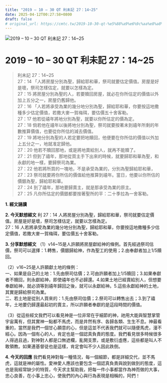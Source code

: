 ```yaml
---
title: "2019 – 10 – 30 QT 利未記 27：14~25"
date: 2025-04-12T00:27:58+0800
draft: false
# original_url: https://cmtc.tw/2019-10-30-qt-%e5%88%a9%e6%9c%aa%e8%a8%98-27%ef%bc%9a1425
---
```


![2019 – 10 – 30 QT 利未記 27：14\~25](/images/qt.jpg   "2019 – 10 – 30 QT 利未記 27：14\~25")

# 2019 – 10 – 30 QT 利未記 27：14\~25

> 利未記 27：14\~25  
> 27：14 「人將房屋分別為聖，歸給耶和華，祭司就要估定價值。房屋是好是壞，祭司怎樣估定，就要以怎樣為定。  
> 27：15 將房屋分別為聖的人，若要贖回房屋，就必在你所估定的價值以外加上五分之一，房屋仍舊歸他。  
> 27：16 「人若將承受為業的幾分地分別為聖，歸給耶和華，你要按這地撒種多少估定價值，若撒大麥一賀梅珥，要估價五十舍客勒。  
> 27：17 他若從禧年將地分別為聖，就要以你所估定的價為定。  
> 27：18 倘若他在禧年以後將地分別為聖，祭司就要按著未到禧年所剩的年數推算價值，也要從你所估的減去價值。  
> 27：19 將地分別為聖的人若定要把地贖回，他便要在你所估的價值以外加上五分之一，地就准定歸他。  
> 27：20 他若不贖回那地，或是將地賣給別人，就再不能贖了。  
> 27：21 但到了禧年，那地從買主手下出來的時候，就要歸耶和華為聖，和永獻的地一樣，要歸祭司為業。  
> 27：22 他若將所買的一塊地，不是承受為業的，分別為聖歸給耶和華，  
> 27：23 祭司就要將你所估的價值給他推算到禧年。當日，他要以你所估的價銀為聖，歸給耶和華。  
> 27：24 到了禧年，那地要歸賣主，就是那承受為業的原主。  
> 27：25 凡你所估定的價銀都要按著聖所的平：二十季拉為一舍客勒。

**1. 經文誦讀**

**2.  今天默想經文**
利 27：14 人將房屋分別為聖，歸給耶和華，祭司就要估定價值。房屋是好是壞，祭司怎樣估定，就要以怎樣為定。  
27：16 人若將承受為業的幾分地分別為聖，歸給耶和華，你要按這地撒種多少估定價值，若撒大麥一賀梅珥，要估價五十舍客勒。

**3. 分享默想經文**
（1）v14\~15是人許願將房屋獻給神的條例。首先經過祭司估價，祭司可以選擇：1.轉售，價銀歸給神，作為聖工的使用；2.由奉獻者加上1/5贖回。

（2）v16\~25是人許願獻土地的條例：  
一、如果是自己的土地：1.先由祭司估價；2.可由許願者加上1/5贖回；3.如果奉獻者不贖回，則永獻給神，即使禧年也不必歸還。4.如果土地已經賣給別人，但想要奉獻給神，就必須等到禧年歸回之後，就可以永獻給神。5.這些永獻給神的土地，其實是歸給祭司為業。  
二、若土地是從別人買來的：1.先由祭司估價；2.祭司可以轉售出去；3.到了禧年，土地要仍歸還最起初的賣主，所以許願者奉獻的是這段時間的價值。

（3）從這些經文我們可以看見神是一位非常在乎細節的神，祂用大能與智慧掌管宇宙萬有，但其實神一點都不馬虎，而是井然有序、各歸各類、生生不息。神最看重的，當然是我們一個甘心願意的心，但是這並不代表我們就可以隨便馬虎，漫不經心。因為一個有心的人，肯定也是一個認真負責的態度。我們看見很多時候很多人得過且過，對神對人都是口無遮欄，亂開支票，或是敷衍虛應，這些都是叫人不敢領教。如果連基督徒也是這樣，肯定會叫不少人因此跌倒。

**4. 今天的回應**
我們看見神對每一種情況，每一個細節，都是詳細交代，並不馬虎，這就是神的屬性。愛神愛人應該也要包含一個認真負責與說到做到的態度，這也是我經常缺少的特質，今天求主幫助我，把每一件小事都當作為神而做的大事，忠心良善，在小事上忠心，使我們的內心與行為表現是相稱的，阿們！
